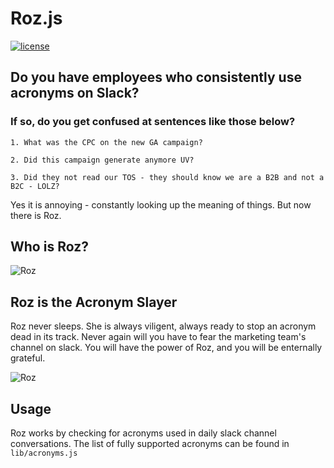 # Roz.js
[![license](http://img.shields.io/badge/license-MIT-blue.svg?style=flat)](https://raw.githubusercontent.com/mishk0/slack-bot-api/master/LICENSE)

## Do you have employees who consistently use acronyms on Slack?

### If so, do you get confused at sentences like those below?

```
1. What was the CPC on the new GA campaign?

2. Did this campaign generate anymore UV?

3. Did they not read our TOS - they should know we are a B2B and not a B2C - LOLZ?
```

Yes it is annoying - constantly looking up the meaning of things. But now there is Roz. 

## Who is Roz?

![Roz](https://s3.amazonaws.com/random-fun/Roz-in-Monsters-Inc..jpg "Roz the Acronym Slayer")

## Roz is the Acronym Slayer

Roz never sleeps. She is always viligent, always ready to stop an acronym dead in its track. Never again will you have to fear the marketing team's channel on slack. You will have the power of Roz, and you will be enternally grateful.

![Roz](https://s3.amazonaws.com/random-fun/Screen+Shot+2016-12-02+at+2.51.48+PM.png "Roz in Action")

## Usage

Roz works by checking for acronyms used in daily slack channel conversations. The list of fully supported acronyms can be found in `lib/acronyms.js`

